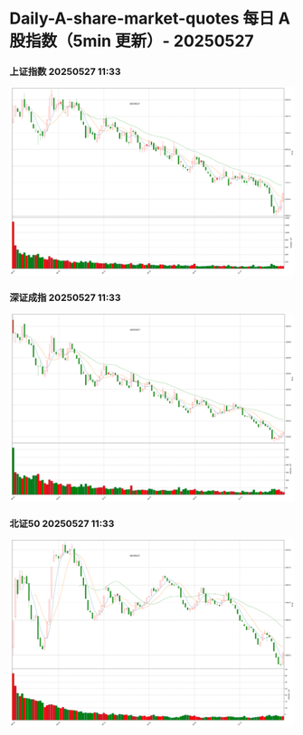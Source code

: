 
# Daily-A-share-market-quotes 每日 A 股指数（5min 更新）- 20250527

### 上证指数 20250527 11:33
![](./fig/2025/5/20250527-sh000001.png)

### 深证成指 20250527 11:33
![](./fig/2025/5/20250527-sz399001.png)

### 北证50 20250527 11:33
![](./fig/2025/5/20250527-bj899050.png)
